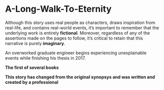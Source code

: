 # A-Long-Walk-To-Eternity
Although this story uses real people as characters, draws inspiration from real-life, and contains real-world events, it’s important to remember that the underlying work is entirely **fictional**. Moreover, regardless of any of the assertions made on the pages to follow, it’s critical to retain that this narrative is purely **imaginary**.

An overworked graduate engineer begins experiencing unexplainable events while finishing his thesis in 2017.

**The first of several books**

**This story has changed from the original synopsys and was written and created by a professional**
